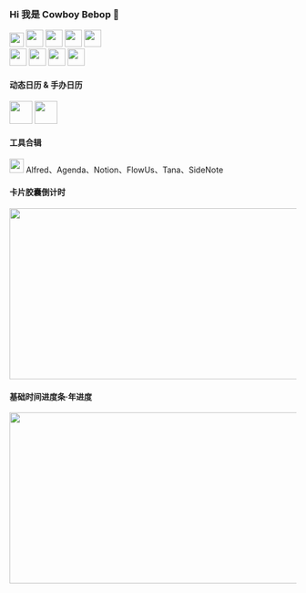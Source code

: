 ### Hi 我是 Cowboy Bebop 👋
 <img src="https://avatars.githubusercontent.com/u/30693884?v=4" width="25px" />
 
<img src="https://swg.notion.pet/s/6d85a2b962cffa001079758f05a9d0cd" width="30px" />
<img src="https://swg.notion.pet/s/eda7dd5063574cef002a9da130eb9b26" width="30px" />
<img src="https://swg.notion.pet/s/371fb7ad63574d0b001c8f996a76b112" width="30px" />
<img src="https://swg.notion.pet/s/80516fb663574df40029aeed2190c38a" width="30px" />
<br />

<img src="https://swg.notion.pet/s/6d85a2b962cffa001079758f05a9d0cd" width="30px" />
<img src="https://swg.notion.pet/s/eda7dd5063574cef002a9da130eb9b26" width="30px" />
<img src="https://swg.notion.pet/s/371fb7ad63574d0b001c8f996a76b112" width="30px" />
<img src="https://swg.notion.pet/s/80516fb663574df40029aeed2190c38a" width="30px" />

#### 动态日历 & 手办日历
<img src="https://swg.notion.pet/s/6842667962f70a9d0de545882501a7da" width="40px" />
<img src="https://swg.notion.pet/s/6d85a2b962cff9b110796b3c2db7a806" width="40px" />
 
#### 工具合辑
<img src="https://swg.notion.pet/s/28ad1a7463575250002051f0769f5e0e" width="25px" ></code>  Alfred、Agenda、Notion、FlowUs、Tana、SideNote

#### 卡片胶囊倒计时
<img src="https://swg.notion.pet/s/bg-76fd7bc163574e290025da68708cd056" style="min-width:100px;width:750px;min-height:100px;height:300px">

#### 基础时间进度条·年进度
<img src="https://swg.notion.pet/s/bg-ac74c002635750890021d86953fabfd9" style="min-width:100px;width:750px;min-height:100px;height:300px">
